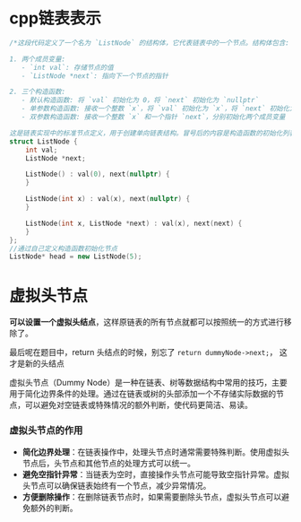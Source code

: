 # cpp链表表示

```cpp
/*这段代码定义了一个名为 `ListNode` 的结构体，它代表链表中的一个节点。结构体包含:

1. 两个成员变量:
   - `int val`: 存储节点的值
   - `ListNode *next`: 指向下一个节点的指针

2. 三个构造函数:
   - 默认构造函数: 将 `val` 初始化为 0，将 `next` 初始化为 `nullptr`
   - 单参数构造函数: 接收一个整数 `x`，将 `val` 初始化为 `x`，将 `next` 初始化为 `nullptr`
   - 双参数构造函数: 接收一个整数 `x` 和一个指针 `next`，分别初始化两个成员变量

这是链表实现中的标准节点定义，用于创建单向链表结构。冒号后的内容是构造函数的初始化列表，它在构造函数体执行前初始化成员变量。*/
struct ListNode {
    int val;
    ListNode *next;

    ListNode() : val(0), next(nullptr) {
    }

    ListNode(int x) : val(x), next(nullptr) {
    }

    ListNode(int x, ListNode *next) : val(x), next(next) {
    }
};
//通过自己定义构造函数初始化节点
ListNode* head = new ListNode(5);
```



# 虚拟头节点

**可以设置一个虚拟头结点**，这样原链表的所有节点就都可以按照统一的方式进行移除了。

最后呢在题目中，return 头结点的时候，别忘了 `return dummyNode->next;`， 这才是新的头结点

虚拟头节点（Dummy Node）是一种在链表、树等数据结构中常用的技巧，主要用于简化边界条件的处理。通过在链表或树的头部添加一个不存储实际数据的节点，可以避免对空链表或特殊情况的额外判断，使代码更简洁、易读。

### 虚拟头节点的作用

- **简化边界处理**：在链表操作中，处理头节点时通常需要特殊判断。使用虚拟头节点后，头节点和其他节点的处理方式可以统一。
- **避免空指针异常**：当链表为空时，直接操作头节点可能导致空指针异常。虚拟头节点可以确保链表始终有一个节点，减少异常情况。
- **方便删除操作**：在删除链表节点时，如果需要删除头节点，虚拟头节点可以避免额外的判断。